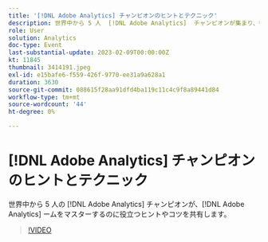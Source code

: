 ```yaml
---
title: '[!DNL Adobe Analytics] チャンピオンのヒントとテクニック'
description: 世界中から 5 人  [!DNL Adobe Analytics]  チャンピオンが集まり、彼らがマスターするのに役立ったヒントやコツを共有  [!DNL Adobe Analytics] ます。
role: User
solution: Analytics
doc-type: Event
last-substantial-update: 2023-02-09T00:00:00Z
kt: 11845
thumbnail: 3414191.jpeg
exl-id: e15bafe6-f559-426f-9770-ee31a9a628a1
duration: 3630
source-git-commit: 088615f28aa91dfd4ba119c11c4c9f8a89441d84
workflow-type: tm+mt
source-wordcount: '44'
ht-degree: 0%

---
```


# [!DNL Adobe Analytics] チャンピオンのヒントとテクニック

世界中から 5 人の [!DNL Adobe Analytics] チャンピオンが、[!DNL Adobe Analytics] ームをマスターするのに役立つヒントやコツを共有します。

>[!VIDEO](https://video.tv.adobe.com/v/3414191/?quality=12&learn=on)
